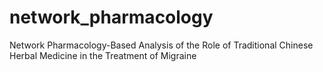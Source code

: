 # network_pharmacology
Network Pharmacology-Based Analysis of the Role of Traditional Chinese Herbal Medicine in the Treatment of Migraine

